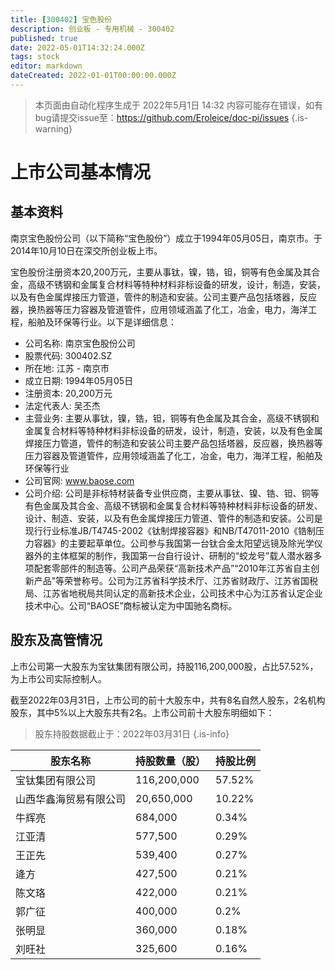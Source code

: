 ```yaml
---
title: [300402] 宝色股份
description: 创业板 - 专用机械 - 300402
published: true
date: 2022-05-01T14:32:24.000Z
tags: stock
editor: markdown
dateCreated: 2022-01-01T00:00:00.000Z
---
```


> 本页面由自动化程序生成于 2022年5月1日 14:32
> 内容可能存在错误，如有bug请提交issue至：https://github.com/Eroleice/doc-pi/issues
{.is-warning}

# 上市公司基本情况

## 基本资料

南京宝色股份公司（以下简称“宝色股份”）成立于1994年05月05日，南京市。于2014年10月10日在深交所创业板上市。

宝色股份注册资本20,200万元，主要从事钛，镍，锆，钽，铜等有色金属及其合金，高级不锈钢和金属复合材料等特种材料非标设备的研发，设计，制造，安装，以及有色金属焊接压力管道，管件的制造和安装。公司主要产品包括塔器，反应器，换热器等压力容器及管道管件，应用领域涵盖了化工，冶金，电力，海洋工程，船舶及环保等行业。以下是详细信息：

- 公司名称: 南京宝色股份公司
- 股票代码: 300402.SZ
- 所在地: 江苏 - 南京市
- 成立日期: 1994年05月05日
- 注册资本: 20,200万元
- 法定代表人: 吴丕杰
- 主营业务: 主要从事钛，镍，锆，钽，铜等有色金属及其合金，高级不锈钢和金属复合材料等特种材料非标设备的研发，设计，制造，安装，以及有色金属焊接压力管道，管件的制造和安装公司主要产品包括塔器，反应器，换热器等压力容器及管道管件，应用领域涵盖了化工，冶金，电力，海洋工程，船舶及环保等行业
- 公司官网: www.baose.com
- 公司介绍: 公司是非标特材装备专业供应商，主要从事钛、镍、锆、钽、铜等有色金属及其合金、高级不锈钢和金属复合材料等特种材料非标设备的研发、设计、制造、安装，以及有色金属焊接压力管道、管件的制造和安装。公司是现行行业标准JB/T4745-2002《钛制焊接容器》和NB/T47011-2010《锆制压力容器》的主要起草单位。公司参与我国第一台钛合金太阳望远镜及除光学仪器外的主体框架的制作，我国第一台自行设计、研制的“蛟龙号”载人潜水器多项配套零部件的制造等。公司产品荣获“高新技术产品”“2010年江苏省自主创新产品”等荣誉称号。公司为江苏省科学技术厅、江苏省财政厅、江苏省国税局、江苏省地税局共同认定的高新技术企业，公司技术中心为江苏省认定企业技术中心。公司“BAOSE”商标被认定为中国驰名商标。


## 股东及高管情况

上市公司第一大股东为宝钛集团有限公司，持股116,200,000股，占比57.52%，为上市公司实际控制人。

截至2022年03月31日，上市公司的前十大股东中，共有8名自然人股东，2名机构股东，其中5%以上大股东共有2名。上市公司前十大股东明细如下：

> 股东持股数据截止于：2022年03月31日
{.is-info}

| 股东名称 | 持股数量（股） | 持股比例 |
| --- | --- | --- |
| 宝钛集团有限公司 | 116,200,000 | 57.52% |
| 山西华鑫海贸易有限公司 | 20,650,000 | 10.22% |
| 牛辉亮 | 684,000 | 0.34% |
| 江亚清 | 577,500 | 0.29% |
| 王正先 | 539,400 | 0.27% |
| 逄方 | 427,500 | 0.21% |
| 陈文珞 | 422,000 | 0.21% |
| 郭广征 | 400,000 | 0.2% |
| 张明显 | 360,000 | 0.18% |
| 刘旺社 | 325,600 | 0.16% |




